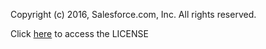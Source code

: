 Copyright (c) 2016, Salesforce.com, Inc.
All rights reserved.

Click [here](https://github.com/forcedotcom/Legal/blob/master/License.txt) to access the LICENSE

